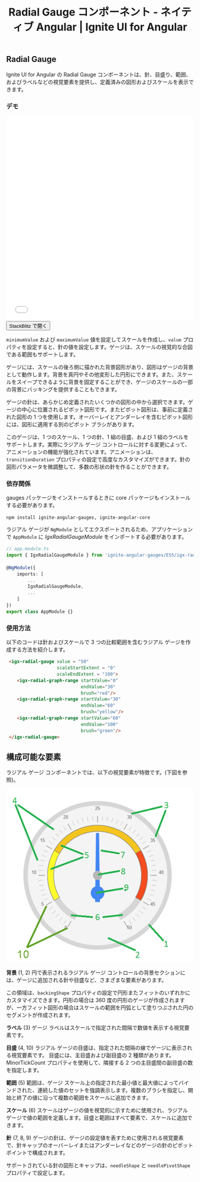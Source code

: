 ﻿---
title: Radial Gauge コンポーネント - ネイティブ Angular | Ignite UI for Angular
_description: Ignite UI for Angular の Radial Gauge コンポーネントは、針、目盛り、範囲、およびラベルなどの視覚要素を提供し、定義済みの図形およびスケールを表示できます。
_keywords: Ignite UI for Angular, Angular, ネイティブ Angular コンポーネント スイート, ネイティブ Angular コントロール, ネイティブ Angular コンポーネント, ネイティブ Angular コンポーネント ライブラリ, Angular グリッド, Angular データグリッド, Angular グリッドコントロール, Angular グリッドコンポーネント, Angular ラジアル ゲージ コンポーネント, Angular ラジアル ゲージ
_language: ja
---
## Radial Gauge

Ignite UI for Angular の Radial Gauge コンポーネントは、針、目盛り、範囲、およびラベルなどの視覚要素を提供し、定義済みの図形およびスケールを表示できます。

### デモ

<div class="sample-container" style="height: 550px">
    <iframe id="radial-gauge-sample-iframe" src='{environment:demosBaseUrl}/radial-gauge-sample' width="100%" height="100%" seamless frameBorder="0" onload="onSampleIframeContentLoaded(this);"></iframe>
</div>
<div>
    <button data-localize="stackblitz" class="stackblitz-btn"   data-iframe-id="radial-gauge-sample-iframe" data-demos-base-url="{environment:demosBaseUrl}">StackBlitz で開く
    </button>
</div>

<div class="divider--half"></div>

`minimumValue` および `maximumValue` 値を設定してスケールを作成し、`value` プロパティを設定すると、針の値を設定します。ゲージは、スケールの視覚的な合図である範囲もサポートします。

ゲージには、スケールの後ろ側に描かれた背景図形があり、図形はゲージの背景として動作します。背景を真円やその他変形した円形にできます。また、スケールをスイープできるように背景を固定することができ、ゲージのスケールの一部の背景にバッキングを提供することもできます。

ゲージの針は、あらかじめ定義されたいくつかの図形の中から選択できます。ゲージの中心に位置されるピボット図形です。またピボット図形は、事前に定義された図形の 1 つを使用します。オーバーレイとアンダーレイを含むピボット図形には、図形に適用する別のピボット ブラシがあります。

このゲージは、1 つのスケール、1 つの針、1 組の目盛、および 1 組のラベルをサポートします。実際にラジアル ゲージ コントロールに対する変更によって、アニメーションの機能が強化されています。アニメーションは、`transitionDuration` プロパティの設定で高度なカスタマイズができます。針の図形パラメータを微調整して、多数の形状の針を作ることができます。

### 依存関係

gauges パッケージをインストールするときに core パッケージもインストールする必要があります。

`npm install ignite-angular-gauges, ignite-angular-core`

ラジアル ゲージが `NgModule` としてエクスポートされるため、アプリケーションで `AppModule` に _IgxRadialGaugeModule_ をインポートする必要があります。

```typescript
// app.module.ts
import { IgxRadialGaugeModule } from 'ignite-angular-gauges/ES5/igx-radial-gauge-module';

@NgModule({
    imports: [
        ...
        IgxRadialGaugeModule,
        ...
    ]
})
export class AppModule {}
```

<div class="divider--half"></div>

### 使用方法

以下のコードは針およびスケールで 3 つの比較範囲を含むラジアル ゲージを作成する方法を紹介します。

```html
 <igx-radial-gauge value = "50"
                   scaleStartExtent = "0"
                   scaleEndExtent = "100">
    <igx-radial-graph-range startValue="0"
                            endValue="30"
                            brush="red"/>
    <igx-radial-graph-range startValue="30"
                            endValue="60"
                            brush="yellow"/>
    <igx-radial-graph-range startValue="60"
                            endValue="100"
                            brush="green"/>
 </igx-radial-gauge>
```

<div class="divider--half"></div>

## 構成可能な要素

ラジアル ゲージ コンポーネントでは、以下の視覚要素が特徴です。(下図を参照)。

![](../images/Radial_Gauge_2.png)

**背景** (1, 2)
円で表示されるラジアル ゲージ コントロールの背景セクションには、ゲージに追加される針や目盛など、さまざまな要素があります。

この領域は、`backingShape` プロパティの設定で円形またフィットのいずれかにカスタマイズできます。円形の場合は 360 度の円形のゲージが作成されますが、一方フィット図形の場合はスケールの範囲を円弧として塗りつぶされた円のセグメントが作成されます。

**ラベル** (3)
ゲージ ラベルはスケールで指定された間隔で数値を表示する視覚要素です。

**目盛** (4, 10)
ラジアル ゲージの目盛は、指定された間隔の線でゲージに表示される視覚要素です。
目盛には、主目盛および副目盛の 2 種類があります。MinorTickCount プロパティを使用して、隣接する 2 つの主目盛間の副目盛の数を指定します。

**範囲** (5)
範囲は、ゲージ スケール上の指定された最小値と最大値によってバインドされた、連続した値のセットを強調表示します。複数のブラシを指定し、開始と終了の値に沿って複数の範囲をスケールに追加できます。

**スケール** (6)
スケールはゲージの値を視覚的に示すために使用され、ラジアル ゲージで値の範囲を定義します。目盛と範囲はすべて要素で、スケールに追加できます。

**針** (7, 8, 9)
ゲージの針は、ゲージの設定値を表すために使用される視覚要素で、針キャップのオーバーレイまたはアンダーレイなどのゲージの針のピボット ポイントで構成されます。

サポートされている針の図形とキャップは、`needleShape` と `needlePivotShape` プロパティで設定します。
